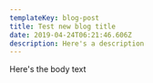 ```yaml
---
templateKey: blog-post
title: Test new blog title
date: 2019-04-24T06:21:46.606Z
description: Here's a description
---
```

Here's the body text
